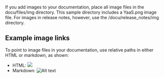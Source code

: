 If you add images to your documentation, place all image files in the docu/files/img directory. This sample directory includes a YaaS.png image file. For images in release notes, however, use the /docu/release_notes/img directory. 

## Example image links
To point to image files in your documentation, use relative paths in either HTML or markdown, as shown:
 
* HTML: <img src="./img/YaaS.png">
* Markdown: ![Alt text](./img/YaaS.png")
